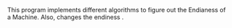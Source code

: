 This program implements different algorithms to figure out the Endianess of a Machine. Also, changes the endiness . 
